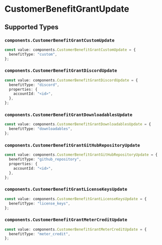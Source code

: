 # CustomerBenefitGrantUpdate


## Supported Types

### `components.CustomerBenefitGrantCustomUpdate`

```typescript
const value: components.CustomerBenefitGrantCustomUpdate = {
  benefitType: "custom",
};
```

### `components.CustomerBenefitGrantDiscordUpdate`

```typescript
const value: components.CustomerBenefitGrantDiscordUpdate = {
  benefitType: "discord",
  properties: {
    accountId: "<id>",
  },
};
```

### `components.CustomerBenefitGrantDownloadablesUpdate`

```typescript
const value: components.CustomerBenefitGrantDownloadablesUpdate = {
  benefitType: "downloadables",
};
```

### `components.CustomerBenefitGrantGitHubRepositoryUpdate`

```typescript
const value: components.CustomerBenefitGrantGitHubRepositoryUpdate = {
  benefitType: "github_repository",
  properties: {
    accountId: "<id>",
  },
};
```

### `components.CustomerBenefitGrantLicenseKeysUpdate`

```typescript
const value: components.CustomerBenefitGrantLicenseKeysUpdate = {
  benefitType: "license_keys",
};
```

### `components.CustomerBenefitGrantMeterCreditUpdate`

```typescript
const value: components.CustomerBenefitGrantMeterCreditUpdate = {
  benefitType: "meter_credit",
};
```

